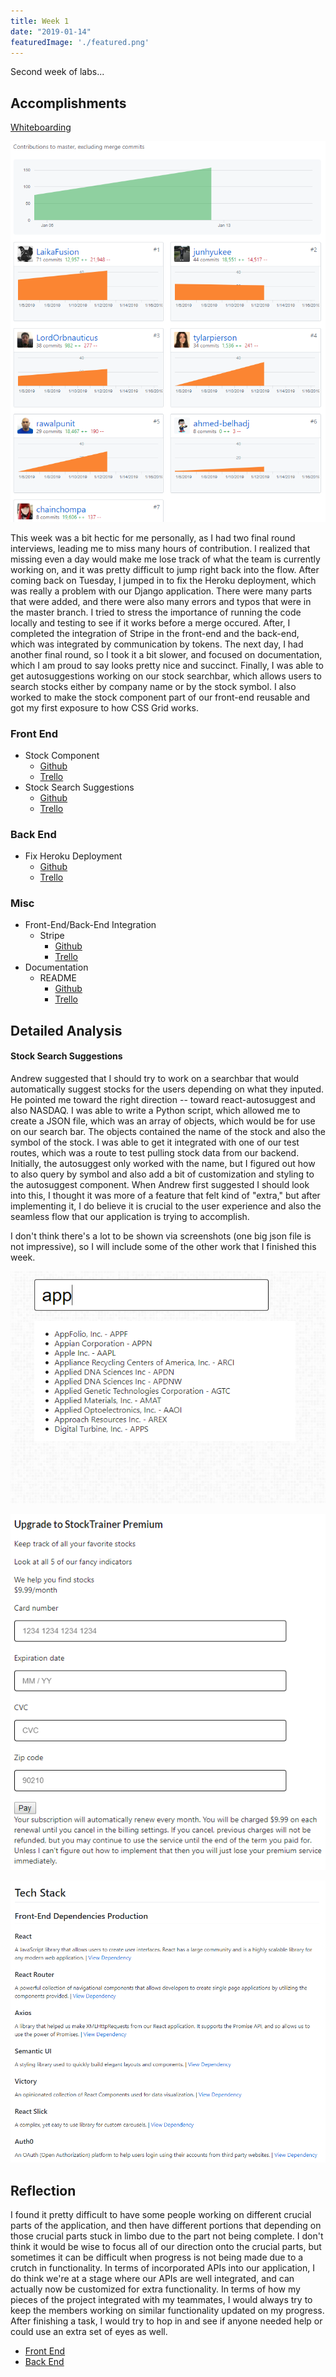 ```yaml
---
title: Week 1
date: "2019-01-14"
featuredImage: './featured.png'
---
```


Second week of labs...

<!-- end -->

## Accomplishments

[Whiteboarding](https://www.youtube.com/watch?v=lNTm8XoQ28k&feature=youtu.be)

![Github](github.png)

This week was a bit hectic for me personally, as I had two final round interviews, leading me to miss many hours of contribution. I realized that missing even a day would make me lose track of what the team is currently working on, and it was pretty difficult to jump right back into the flow. After coming back on Tuesday, I jumped in to fix the Heroku deployment, which was really a problem with our Django application. There were many parts that were added, and there were also many errors and typos that were in the master branch. I tried to stress the importance of running the code locally and testing to see if it works before a merge occured. After, I completed the integration of Stripe in the front-end and the back-end, which was integrated by communication by tokens. The next day, I had another final round, so I took it a bit slower, and focused on documentation, which I am proud to say looks pretty nice and succinct. Finally, I was able to get autosuggestions working on our stock searchbar, which allows users to search stocks either by company name or by the stock symbol. I also worked to make the stock component part of our front-end reusable and got my first exposure to how CSS Grid works.

### Front End
- Stock Component
    - [Github](https://github.com/Lambda-School-Labs/labs9-stock-trainer/pull/50)
    - [Trello](https://trello.com/c/XaZblkKc/82-implement-reusable-stock-data-component-for-dashboard-and-top-of-stock-page)
- Stock Search Suggestions
    - [Github](https://github.com/Lambda-School-Labs/labs9-stock-trainer/pull/48)
    - [Trello](https://trello.com/c/PsbvZQoO/78-working-stock-search)

### Back End
- Fix Heroku Deployment
    - [Github](https://github.com/Lambda-School-Labs/labs9-stock-trainer/pull/34)
    - [Trello](https://trello.com/c/yOL98ajn/71-fix-heroku-deployment)

### Misc
- Front-End/Back-End Integration
  - Stripe
    - [Github](https://github.com/Lambda-School-Labs/labs9-stock-trainer/pull/36)
    - [Trello](https://trello.com/c/T6hwMyFg/72-connect-stripe-component-in-front-end-with-back-end)
- Documentation
  - README
    - [Github](https://github.com/Lambda-School-Labs/labs9-stock-trainer/pull/41)
    - [Trello](https://trello.com/c/ptlDctTH/12-readme)


## Detailed Analysis

#### Stock Search Suggestions

Andrew suggested that I should try to work on a searchbar that would automatically suggest stocks for the users depending on what they inputed. He pointed me toward the right direction -- toward react-autosuggest and also NASDAQ. I was able to write a Python script, which allowed me to create a JSON file, which was an array of objects, which would be for use on our search bar. The objects contained the name of the stock and also the symbol of the stock. I was able to get it integrated with one of our test routes, which was a route to test pulling stock data from our backend. Initially, the autosuggest only worked with the name, but I figured out how to also query by symbol and also add a bit of customization and styling to the autosuggest component. When Andrew first suggested I should look into this, I thought it was more of a feature that felt kind of "extra," but after implementing it, I do believe it is crucial to the user experience and also the seamless flow that our application is trying to accomplish.

I don't think there's a lot to be shown via screenshots (one big json file is not impressive), so I will include some of the other work that I finished this week.

![Stocksearch](stocksearch.png)

![Stripe](stripe.png)

![readme](readme.png)

## Reflection

I found it pretty difficult to have some people working on different crucial parts of the application, and then have different portions that depending on those crucial parts stuck in limbo due to the part not being complete. I don't think it would be wise to focus all of our direction onto the crucial parts, but sometimes it can be difficult when progress is not being made due to a crutch in functionality. In terms of incorporated APIs into our application, I do think we're at a stage where our APIs are well integrated, and can actually now be customized for extra functionality. In terms of how my pieces of the project integrated with my teammates, I would always try to keep the members working on similar functionality updated on my progress. After finishing a task, I would try to hop in and see if anyone needed help or could use an extra set of eyes as well.

- [Front End](https://stock-trainer.netlify.com/)
- [Back End](https://backend-stock-trainer.herokuapp.com/api/)
